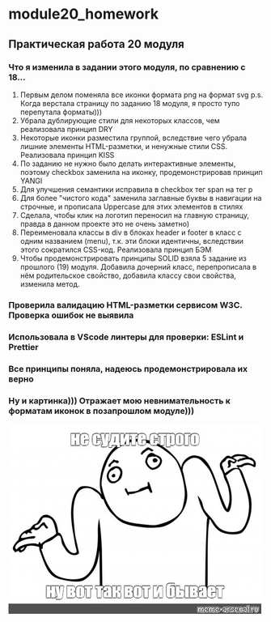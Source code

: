 # module20_homework
## Практическая работа 20 модуля
### Что я изменила в задании этого модуля, по сравнению с 18...
1. Первым делом поменяла все иконки формата png на формат svg
p.s. Когда верстала страницу по заданию 18 модуля, я просто тупо перепутала форматы)))
2. Убрала дублирующие стили для некоторых классов, чем реализовала принцип DRY
3. Некоторые иконки разместила группой, вследствие чего убрала лишние элементы HTML-разметки, и ненужные стили CSS. Реализовала принцип KISS
4. По заданию не нужно было делать интерактивные элементы, поэтому checkbox заменила на иконку, продемонстрировав принцип YANGI
5. Для улучшения семантики исправила в checkbox тег span на тег p
6. Для более "чистого кода" заменила заглавные буквы в навигации на строчные, и прописала Uppercase для этих элементов в стилях
7. Сделала, чтобы клик на логотип переносил на главную страницу, правда в данном проекте это не очень заметно)
8. Переименовала классы в div в блоках header и footer в класс с одним названием (menu), т.к. эти блоки идентичны, вследствии этого сократился CSS-код. Реализовала принцип БЭМ
9. Чтобы продемонстрировать принципы SOLID взяла 5 задание из прошлого (19) модуля. Добавила дочерний класс, перепрописала в нём родительское свойство, добавила классу свои свойства, изменила метод. 
### Проверила валидацию HTML-разметки сервисом W3C. Проверка ошибок не выявила
### Использовала в VScode линтеры для проверки: ESLint и Prettier
### Все принципы поняла, надеюсь продемонстрировала их верно
### Ну и картинка))) Отражает мою невнимательность к форматам иконок в позапрошлом модуле)))
![oops](./oops.jpg)
